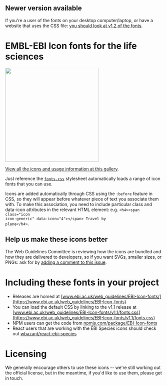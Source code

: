 ## Newer version available
If you're a user of the fonts on your desktop computer/laptop, or have a website that uses the CSS file: <a href="https://github.com/ebiwd/EBI-Icon-fonts">you should look at v1.2 of the fonts</a>.


# EMBL-EBI Icon fonts for the life sciences 

<img width=300 src="https://lh4.googleusercontent.com/3rG71pwQnYfLK4l0CS123BzHeVf4Dq_QO3MydceTLFtPUGkVmMk9c0ylz080EtoOy-gIKwZJcA=w980" />

[View all the icons and usage information at this gallery](http://www.ebi.ac.uk/web_guidelines/EBI-Icon-fonts/v1.1/).

Just reference the <code>[fonts.css](https://www.ebi.ac.uk/web_guidelines/EBI-Icon-fonts/v1.1/fonts.css)</code> stylesheet automatically loads a range of icon fonts that you can use.

Icons are added automatically through CSS using the <code>:before</code> feature in CSS, so they will appear before whatever piece of text you associate them with. To make this association, you need to include particular class and data-icon attributes in the relevant HTML element: e.g. <code>&lt;h4&gt;&lt;span class="icon icon-generic" data-icon="4"&gt;&lt;/span&gt; Travel by plane&lt;/h4&gt;</code>.

## Help us make these icons better
The Web Guidelines Committee is reviewing how the icons are bundled and how they are delivered to developers, so if you want SVGs, smaller sizes, or PNGs: ask for by [adding a comment to this issue](https://github.com/ebiwd/EBI-Icon-fonts/issues/6).

# Including these fonts in your project
- Releases are homed at [www.ebi.ac.uk/web_guidelines/EBI-Icon-fonts/](https://www.ebi.ac.uk/web_guidelines/EBI-Icon-fonts)
- You can load the default CSS by linking to the v1.1 release at [www.ebi.ac.uk/web_guidelines/EBI-Icon-fonts/v1.1/fonts.css](https://www.ebi.ac.uk/web_guidelines/EBI-Icon-fonts/v1.1/fonts.css)
- NPM users can get the code from [npmjs.com/package/EBI-Icon-fonts](https://www.npmjs.com/package/EBI-Icon-fonts)
- React users that are working with the EBI Species icons should check out [wbazant/react-ebi-species](https://github.com/wbazant/react-ebi-species)

# Licensing 
We generally encourage others to use these icons -- we're still working out the official license, but in the meantime, if you'd like to use them, please get in touch.
